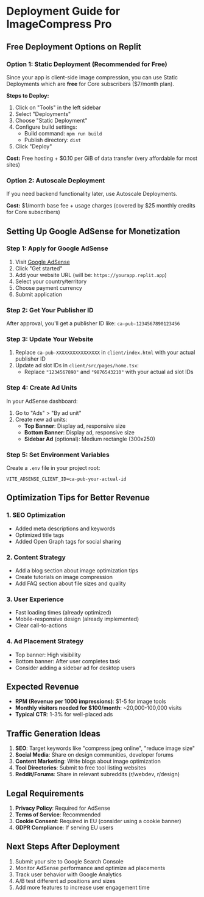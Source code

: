 # Deployment Guide for ImageCompress Pro

## Free Deployment Options on Replit

### Option 1: Static Deployment (Recommended for Free)
Since your app is client-side image compression, you can use Static Deployments which are **free** for Core subscribers ($7/month plan).

**Steps to Deploy:**
1. Click on "Tools" in the left sidebar
2. Select "Deployments"
3. Choose "Static Deployment"
4. Configure build settings:
   - Build command: `npm run build`
   - Publish directory: `dist`
5. Click "Deploy"

**Cost:** Free hosting + $0.10 per GiB of data transfer (very affordable for most sites)

### Option 2: Autoscale Deployment
If you need backend functionality later, use Autoscale Deployments.

**Cost:** $1/month base fee + usage charges (covered by $25 monthly credits for Core subscribers)

## Setting Up Google AdSense for Monetization

### Step 1: Apply for Google AdSense
1. Visit [Google AdSense](https://www.google.com/adsense/)
2. Click "Get started"
3. Add your website URL (will be: `https://yourapp.replit.app`)
4. Select your country/territory
5. Choose payment currency
6. Submit application

### Step 2: Get Your Publisher ID
After approval, you'll get a publisher ID like: `ca-pub-1234567890123456`

### Step 3: Update Your Website
1. Replace `ca-pub-XXXXXXXXXXXXXXXX` in `client/index.html` with your actual publisher ID
2. Update ad slot IDs in `client/src/pages/home.tsx`:
   - Replace `"1234567890"` and `"9876543210"` with your actual ad slot IDs

### Step 4: Create Ad Units
In your AdSense dashboard:
1. Go to "Ads" > "By ad unit"
2. Create new ad units:
   - **Top Banner**: Display ad, responsive size
   - **Bottom Banner**: Display ad, responsive size
   - **Sidebar Ad** (optional): Medium rectangle (300x250)

### Step 5: Set Environment Variables
Create a `.env` file in your project root:
```
VITE_ADSENSE_CLIENT_ID=ca-pub-your-actual-id
```

## Optimization Tips for Better Revenue

### 1. SEO Optimization
- Added meta descriptions and keywords
- Optimized title tags
- Added Open Graph tags for social sharing

### 2. Content Strategy
- Add a blog section about image optimization tips
- Create tutorials on image compression
- Add FAQ section about file sizes and quality

### 3. User Experience
- Fast loading times (already optimized)
- Mobile-responsive design (already implemented)
- Clear call-to-actions

### 4. Ad Placement Strategy
- Top banner: High visibility
- Bottom banner: After user completes task
- Consider adding a sidebar ad for desktop users

## Expected Revenue
- **RPM (Revenue per 1000 impressions)**: $1-5 for image tools
- **Monthly visitors needed for $100/month**: ~20,000-100,000 visits
- **Typical CTR**: 1-3% for well-placed ads

## Traffic Generation Ideas
1. **SEO**: Target keywords like "compress jpeg online", "reduce image size"
2. **Social Media**: Share on design communities, developer forums
3. **Content Marketing**: Write blogs about image optimization
4. **Tool Directories**: Submit to free tool listing websites
5. **Reddit/Forums**: Share in relevant subreddits (r/webdev, r/design)

## Legal Requirements
1. **Privacy Policy**: Required for AdSense
2. **Terms of Service**: Recommended
3. **Cookie Consent**: Required in EU (consider using a cookie banner)
4. **GDPR Compliance**: If serving EU users

## Next Steps After Deployment
1. Submit your site to Google Search Console
2. Monitor AdSense performance and optimize ad placements
3. Track user behavior with Google Analytics
4. A/B test different ad positions and sizes
5. Add more features to increase user engagement time